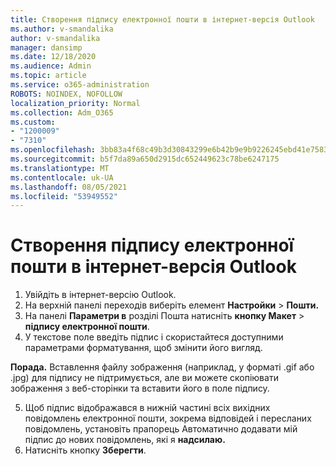 ```yaml
---
title: Створення підпису електронної пошти в інтернет-версія Outlook
ms.author: v-smandalika
author: v-smandalika
manager: dansimp
ms.date: 12/18/2020
ms.audience: Admin
ms.topic: article
ms.service: o365-administration
ROBOTS: NOINDEX, NOFOLLOW
localization_priority: Normal
ms.collection: Adm_O365
ms.custom:
- "1200009"
- "7310"
ms.openlocfilehash: 3bb83a4f68c49b3d30843299e6b42b9e9b9226245ebd41e75831694b95839c46
ms.sourcegitcommit: b5f7da89a650d2915dc652449623c78be6247175
ms.translationtype: MT
ms.contentlocale: uk-UA
ms.lasthandoff: 08/05/2021
ms.locfileid: "53949552"
---
```

# <a name="create-an-email-signature-in-outlook-on-the-web"></a>Створення підпису електронної пошти в інтернет-версія Outlook

1. Увійдіть в інтернет-версію Outlook.
2. На верхній панелі переходів виберіть елемент **Настройки**  >  **Пошти.**
3. На панелі **Параметри в** розділі Пошта натисніть **кнопку Макет**   >  **підпису електронної пошти**.
4. У текстове поле введіть підпис і скористайтеся доступними параметрами форматування, щоб змінити його вигляд.

**Порада.** Вставлення файлу зображення (наприклад, у форматі .gif або .jpg) для підпису не підтримується, але ви можете скопіювати зображення з веб-сторінки та вставити його в поле підпису.

5. Щоб підпис відображався в нижній частині всіх вихідних повідомлень електронної пошти, зокрема відповідей і пересланих повідомлень, установіть прапорець Автоматично додавати мій підпис до нових повідомлень, які я **надсилаю.**
6. Натисніть кнопку **Зберегти**.
